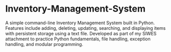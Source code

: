 # Inventory-Management-System
A simple command-line Inventory Management System built in Python. Features include adding, deleting, updating, searching, and displaying items with persistent storage using a text file. Developed as part of my SIWES attachment to practice Python fundamentals, file handling, exception handling, and modular programming.
